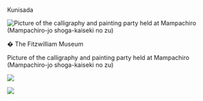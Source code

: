 Kunisada

![Picture of the calligraphy and painting party held at Mampachiro (Mampachiro-jo shoga-kaiseki no zu)](kunisada/Part%20III/P.61-1938.jpg)

� The Fitzwilliam Museum

Picture of the calligraphy and painting party held at Mampachiro (Mampachiro-jo shoga-kaiseki no zu)


[![](../backgrounds/back/backward.gif)](../textp6162.htm)


[![](../backgrounds/back/forward.gif)](kunpt362.htm)
